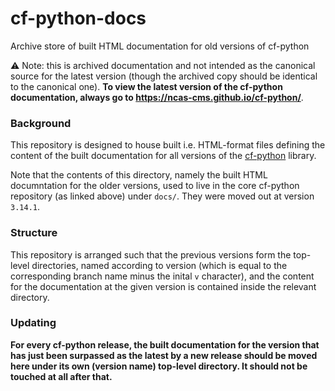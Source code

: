 # cf-python-docs
Archive store of built HTML documentation for old versions of cf-python

:warning: Note: this is archived documentation and not intended as the canonical
source for the latest version (though the archived copy should be identical to
the canonical one). **To view the latest version of the cf-python
documentation, always go to https://ncas-cms.github.io/cf-python/**.

### Background

This repository is designed to house built i.e. HTML-format files defining
the content of the built documentation for all
versions of the [cf-python](https://github.com/NCAS-CMS/cf-python) library.

Note that the contents of this directory, namely the built HTML documntation
for the older versions, used to live in the core cf-python repository (as
linked above) under `docs/`. They were moved out at version `3.14.1`.


### Structure

This repository is arranged such that the previous versions form the
top-level directories, named according to version (which is equal to
the corresponding branch name minus the inital `v` character), and the
content for the documentation at the given version is contained inside
the relevant directory.

### Updating

**For every cf-python release, the built documentation for the version that
has just been surpassed as the latest by a new release should be moved
here under its own (version name) top-level directory. It should not be
touched at all after that.**
